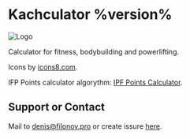 # Kachculator %version%

![Logo](resource:icons/icons8-deadlift-96.png)

Calculator for fitness, bodybuilding and powerlifting.

Icons by [icons8.com](https://icons8.com).

IFP Points calculator algorythm: [IPF Points Calculator](https://gitlab.com/openpowerlifting/ipf-points-calculator).

## Support or Contact

Mail to [denis@filonov.pro](mailto://denis@filonov.pro)
or create issure [here](https://github.com/filonov/kachculator/issues).